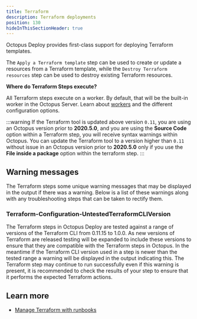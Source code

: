 ```yaml
---
title: Terraform
description: Terraform deployments
position: 130
hideInThisSectionHeader: true
---
```


Octopus Deploy provides first-class support for deploying Terraform templates.

The `Apply a Terraform template` step can be used to create or update a resources from a Terraform template, while the `Destroy Terraform resources` step can be used to destroy existing Terraform resources.

**Where do Terraform Steps execute?**

All Terraform steps execute on a worker. By default, that will be the built-in worker in the Octopus Server. Learn about [workers](/docs/infrastructure/workers/index.md) and the different configuration options.

:::warning
If the Terraform tool is updated above version `0.11`, you are using an Octopus version prior to **2020.5.0**, and you are using the **Source Code** option within a Terraform step, you will receive syntax warnings within Octopus. You can update the Terraform tool to a version higher than `0.11` without issue in an Octopus version prior to **2020.5.0** only if you use the **File inside a package** option within the terraform step.
:::

## Warning messages

The Terraform steps some unique warning messages that may be displayed in the output if there was a warning. Below is a list of these warnings along with any troubleshooting steps that can be taken to rectify them.

### Terraform-Configuration-UntestedTerraformCLIVersion

The Terraform steps in Octopus Deploy are tested against a range of versions of the Terraform CLI from 0.11.15 to 1.0.0. As new versions of Terraform are released testing will be expanded to include these versions to ensure that they are compatible with the Terraform steps in Octopus. In the meantime if the Terraform CLI version used in a step is newer than the tested range a warning will be displayed in the output indicating this. The Terraform step may continue to run successfully even if this warning is present, it is recommended to check the results of your step to ensure that it performs the expected Terraform actions.

## Learn more

- [Manage Terraform with runbooks](/docs/runbooks/runbook-examples/terraform/index.md)

